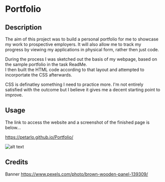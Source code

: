 # Portfolio

## Description

The aim of this project was to build a personal portfolio for me to showcase my work to prospective employers. It will also allow me to track my progress by viewing my applications in physical form, rather then just code.

During the process I was sketched out the basis of my webpage, based on the sample portfolio in the task ReadMe.    
I then built the HTML code according to that layout and attempted to incorportate the CSS afterwards.

CSS is definatley something I need to practice more. I'm not entirely satisfied with the outcome but I believe it gives me a decent starting point to improve.


## Usage

The link to access the website and a screenshot of the finished page is below...

https://petarlo.github.io/Portfolio/

![alt text](Assets/images/Portfolio%Screenshot.png)

## Credits

Banner https://www.pexels.com/photo/brown-wooden-panel-139309/ 
